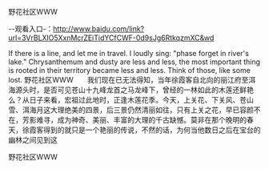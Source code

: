 野花社区WWW

--观看入口-：http://www.baidu.com/link?url=3VrBLXlO5XxnMcrZEiTidYCfCWF-0d9sJg6RtkqzmXC&wd

If there is a line, and let me in travel.
I loudly sing: "phase forget in river's lake."
Chrysanthemum and dusty are less and less, the most important thing is rooted in their territory became less and less.
Think of those, like some lost.
野花社区WWW　　我们现在已无法得知，当年徐霞客自北向的丽江府至洱海源头时，是否可见苍山十九峰龙首之马龙峰下，曾经的一林如此的木莲还鲜艳么？从日子来看，宏祖过此地时，正逢木莲花季。今天，上关花、下关风、苍山雪、洱海月这大理绝美的四景，后三景仍然清丽如往，只有上关之花，早已容颜不在，芳影难寻，成为神奇、美丽、丰富的大理的千古缺憾。莫非在那个晚明的春天，徐霞客得到的就只是一个艳丽的传说，不然的话，为何当他数日之后在宝台的幽林之间见到这

野花社区WWW
